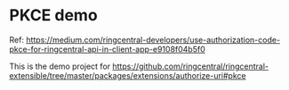 # PKCE demo

Ref: https://medium.com/ringcentral-developers/use-authorization-code-pkce-for-ringcentral-api-in-client-app-e9108f04b5f0

This is the demo project for https://github.com/ringcentral/ringcentral-extensible/tree/master/packages/extensions/authorize-uri#pkce
